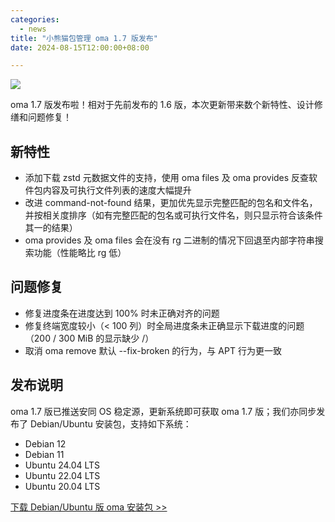 ```yaml
---
categories:
  - news
title: "小熊猫包管理 oma 1.7 版发布"
date: 2024-08-15T12:00:00+08:00

---
```

![](/assets/oma/oma-slim.png)

oma 1.7 版发布啦！相对于先前发布的 1.6 版，本次更新带来数个新特性、设计修缮和问题修复！

## 新特性

- 添加下载 zstd 元数据文件的支持，使用 oma files 及 oma provides 反查软件包内容及可执行文件列表的速度大幅提升
- 改进 command-not-found 结果，更加优先显示完整匹配的包名和文件名，并按相关度排序（如有完整匹配的包名或可执行文件名，则只显示符合该条件其一的结果）
- oma provides 及 oma files 会在没有 rg 二进制的情况下回退至内部字符串搜索功能（性能略比 rg 低）

## 问题修复

- 修复进度条在进度达到 100% 时未正确对齐的问题
- 修复终端宽度较小（< 100 列）时全局进度条未正确显示下载进度的问题（200 / 300 MiB 的显示缺少 /）
- 取消 oma remove 默认 --fix-broken 的行为，与 APT 行为更一致

## 发布说明

oma 1.7 版已推送安同 OS 稳定源，更新系统即可获取 oma 1.7 版；我们亦同步发布了 Debian/Ubuntu 安装包，支持如下系统：

- Debian 12
- Debian 11
- Ubuntu 24.04 LTS
- Ubuntu 22.04 LTS
- Ubuntu 20.04 LTS

[下载 Debian/Ubuntu 版 oma 安装包 >>](https://github.com/AOSC-Dev/oma/releases/tag/v1.7.0)
